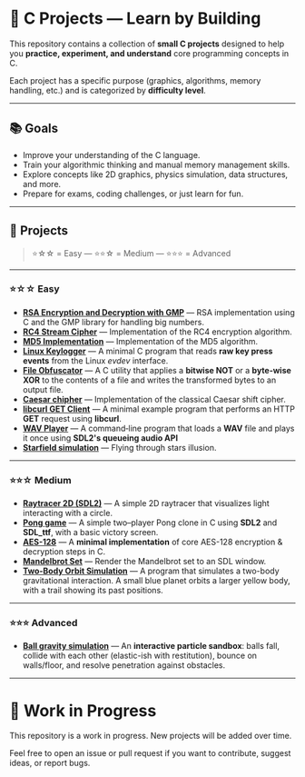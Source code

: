 # 🧠 C Projects — Learn by Building

This repository contains a collection of **small C projects** designed to help you **practice, experiment, and understand** core programming concepts in C.

Each project has a specific purpose (graphics, algorithms, memory handling, etc.) and is categorized by **difficulty level**.

---

## 📚 Goals

- Improve your understanding of the C language.
- Train your algorithmic thinking and manual memory management skills.
- Explore concepts like 2D graphics, physics simulation, data structures, and more.
- Prepare for exams, coding challenges, or just learn for fun.

---

## 🔗 Projects

> ⭐☆☆ = Easy — ⭐⭐☆ = Medium — ⭐⭐⭐ = Advanced

---

### ⭐☆☆ Easy

- **[RSA Encryption and Decryption with GMP](./rsa/)** — RSA implementation using C and the GMP library for handling big numbers.
- **[RC4 Stream Cipher](./rc4/)** — Implementation of the RC4 encryption algorithm.
- **[MD5 Implementation](./md5/)** — Implementation of the MD5 algorithm.
- **[Linux Keylogger](./linux_keylogger/)** — A minimal C program that reads **raw key press events** from the Linux *evdev* interface.
- **[File Obfuscator](./file_obfuscator/)** — A C utility that applies a **bitwise NOT** or a **byte-wise XOR** to the contents of a file and writes the transformed bytes to an output file.
- **[Caesar chipher](./caesar%20chiper/)** — Implementation of the classical Caesar shift cipher.
- **[libcurl GET Client](./curl/)** — A minimal example program that performs an HTTP **GET** request using **libcurl**.
- **[WAV Player](./audio/)** — A command‑line program that loads a **WAV** file and plays it once using **SDL2's queueing audio API**
- **[Starfield simulation](./starfield/)** — Flying through stars illusion.

---

### ⭐⭐☆ Medium

- **[Raytracer 2D (SDL2)](./raytracing/)** — A simple 2D raytracer that visualizes light interacting with a circle.
- **[Pong game](./pong_game/)** — A simple two–player Pong clone in C using **SDL2** and **SDL\_ttf**, with a basic victory screen. 
- **[AES-128](./aes/)** — A **minimal implementation** of core AES-128 encryption & decryption steps in C.
- **[Mandelbrot Set](./mandelbrot_set/)** — Render the Mandelbrot set to an SDL window.
- **[Two-Body Orbit Simulation](./orbiting_planets/)** — A program that simulates a two-body gravitational interaction. A small blue planet orbits a larger yellow body, with a trail showing its past positions.

---

### ⭐⭐⭐ Advanced

- **[Ball gravity simulation](./ball_gravity_simulation/)** — An **interactive particle sandbox**: balls fall, collide with each other (elastic-ish with restitution), bounce on walls/floor, and resolve penetration against obstacles.

---

# 🚧 Work in Progress

This repository is a work in progress. New projects will be added over time.

Feel free to open an issue or pull request if you want to contribute, suggest ideas, or report bugs.
